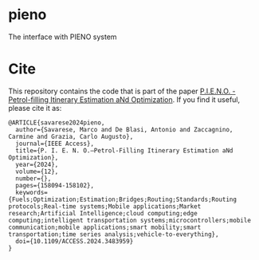# pieno

The interface with PIENO system

# Cite

This repository contains the code that is part of the paper [P.I.E.N.O. - Petrol-filling Itinerary Estimation aNd Optimization](https://ieeexplore.ieee.org/document/10723269). If you find it useful, please cite it as:

~~~
@ARTICLE{savarese2024pieno,
  author={Savarese, Marco and De Blasi, Antonio and Zaccagnino, Carmine and Grazia, Carlo Augusto},
  journal={IEEE Access}, 
  title={P. I. E. N. O.–Petrol-Filling Itinerary Estimation aNd Optimization}, 
  year={2024},
  volume={12},
  number={},
  pages={158094-158102},
  keywords={Fuels;Optimization;Estimation;Bridges;Routing;Standards;Routing protocols;Real-time systems;Mobile applications;Market research;Artificial Intelligence;cloud computing;edge computing;intelligent transportation systems;microcontrollers;mobile communication;mobile applications;smart mobility;smart transportation;time series analysis;vehicle-to-everything},
  doi={10.1109/ACCESS.2024.3483959}
}
~~~
